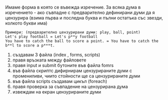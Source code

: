 Имаме форма в която се въвежда изречение. За всяка дума в изречението - ако съвпадне с предварително дефинирани думи да я цензурира (взима първа и последна буква и пълни остатъка със звезди, колкото букви има)
```
Примери: (предварително цензурирани думи: play, ball, point)
Let's play football = Let's p**y football
You have to catch the ball to score a point. = You have to catch the b**l to score a p***t.
```



1. създавам 3 файла (index , forms, scripts)
2. правя връзката между файловете
3. правя input и submit бутоните във файла fomrs
4. във файла скриптс дифирнирам цензурираните думи с промениливи, чиито стойности ще са цензурираните думи
5. във файла scripts създавам цикъл (foreach)  
6. правя проверка за съвпадение на цензурирана дума
7. извеждам на екран цензурираните думи



















































